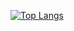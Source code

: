[![Top Langs](https://github-readme-stats.vercel.app/api/top-langs/?username=As1ss)](https://github.com/As1ss/github-readme-stats)



